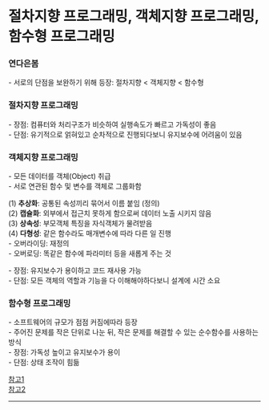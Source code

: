 # 절차지향 프로그래밍, 객체지향 프로그래밍, 함수형 프로그래밍         
### 연다은봄     

\- 서로의 단점을 보완하기 위해 등장: 절차지향 < 객체지향 < 함수형      


### 절차지향 프로그래밍
\- 장점: 컴퓨터와 처리구조가 비슷하여 실행속도가 빠르고 가독성이 좋음       
\- 단점: 유기적으로 얽혀있고 순차적으로 진행되다보니 유지보수에 어려움이 있음       


### 객체지향 프로그래밍   
\- 모든 데이터를 객체(Object) 취급      
\- 서로 연관된 함수 및 변수를 객체로 그룹화함       

(1) **추상화**: 공통된 속성끼리 묶어서 이름 붙임 (정의)       
(2) **캡슐화**: 외부에서 접근치 못하게 함으로써 데이터 노출 시키지 않음     
(3) **상속성**: 부모객체 특징을 자식객체가 물려받음      
(4) **다형성**: 같은 함수라도 매개변수에 따라 다른 일 진행       
        \- 오버라이딩: 재정의     
        \- 오버로딩: 똑같은 함수에 파라미터 등을 새롭게 주는 것     

\- 장점: 유지보수가 용이하고 코드 재사용 가능       
\- 단점: 모든 객체의 역할과 기능을 다 이해해야하다보니 설계에 시간 소요         


### 함수형 프로그래밍
\- 소프트웨어의 규모가 점점 커짐에따라 등장       
\- 주어진 문제를 작은 단위로 나눈 뒤, 작은 문제를 해결할 수 있는 순수함수를 사용하는 방식       
\- 장점: 가독성 높이고 유지보수가 용이         
\- 단점: 상태 조작이 힘듦        

[참고1](https://hymndev.tistory.com/76)       
[참고2](https://wooono.tistory.com/270)         

--------
